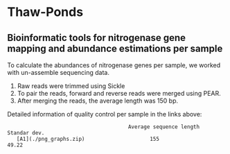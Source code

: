 # Thaw-Ponds

## Bioinformatic tools for nitrogenase gene mapping and abundance estimations per sample

 To calculate the abundances of nitrogenase genes per sample, we worked with un-assemble sequencing data.  
 1) Raw reads were trimmed using Sickle
 2) To pair the reads, forward and reverse reads were merged using PEAR. 
 3) After merging the reads, the average length was 150 bp.
 
 Detailed information of quality control per sample in the links above:
 
                                           Average sequence length              Standar dev.
       [A1](./png_graphs.zip)                     155                               49.22
